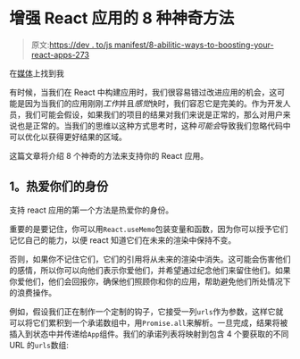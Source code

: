 # 增强 React 应用的 8 种神奇方法

> 原文:[https://dev . to/js manifest/8-abilitic-ways-to-boosting-your-react-apps-273](https://dev.to/jsmanifest/8-miraculous-ways-to-bolster-your-react-apps-273)

在[媒体](https://medium.com/@jsmanifest)上找到我

有时候，当我们在 React 中构建应用时，我们很容易错过改进应用的机会，这可能是因为当我们的应用刚刚*工作*并且*感觉*快时，我们容忍它是完美的。作为开发人员，我们可能会假设，如果我们的项目的结果对我们来说是正常的，那么对用户来说也是正常的。当我们的思维以这种方式思考时，这种*可能会*导致我们忽略代码中可以优化以获得更好结果的区域。

这篇文章将介绍 8 个神奇的方法来支持你的 React 应用。

## [](#1-love-your-identities)1。热爱你们的身份

支持 react 应用的第一个方法是热爱你的身份。

重要的是要记住，你可以用`React.useMemo`包装变量和函数，因为你可以授予它们记忆自己的能力，以便 react 知道它们在未来的渲染中保持不变。

否则，如果你不记住它们，它们的引用将从未来的渲染中消失。这可能会伤害他们的感情，所以你可以向他们表示你爱他们，并希望通过纪念他们来留住他们。如果你爱他们，他们会回报你，确保他们照顾你和你的应用，帮助避免他们所处情况下的浪费操作。

例如，假设我们正在制作一个定制的钩子，它接受一列`urls`作为参数，这样它就可以将它们累积到一个承诺数组中，用`Promise.all`来解析。一旦完成，结果将被插入到状态中并传递给`App`组件。我们的承诺列表将映射到包含 4 个要获取的不同 URL 的`urls`数组: